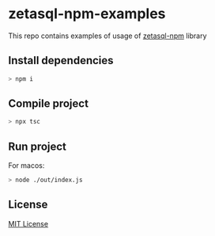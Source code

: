# zetasql-npm-examples
This repo contains examples of usage of [zetasql-npm](https://www.npmjs.com/package/@fivetrandevelopers/zetasql) library

## Install dependencies

```sh
> npm i
```

## Compile project

```sh
> npx tsc
```

## Run project

For macos:
```sh
> node ./out/index.js 
```

## License

[MIT License](https://github.com/fivetran/zetasql-npm/blob/master/LICENSE)

